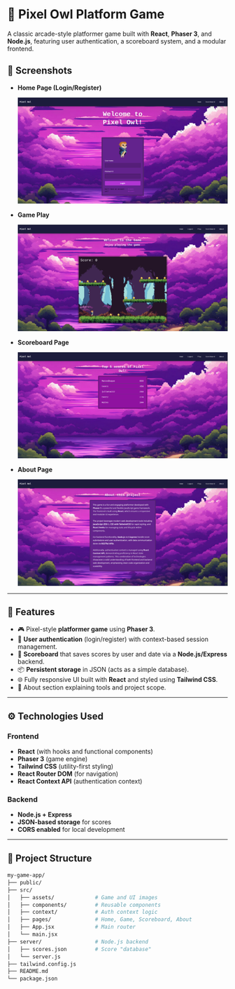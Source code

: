# 🦉 Pixel Owl Platform Game 

A classic arcade-style platformer game built with **React**, **Phaser 3**, and **Node.js**, featuring user authentication, a scoreboard system, and a modular frontend.

## 📸 Screenshots


- **Home Page (Login/Register)**
  
  ![Home Page](src/screenshots/login.png)

- **Game Play**

  ![Game](src/screenshots/play.png)

- **Scoreboard Page**

  ![Scoreboard](src/screenshots/scoreboard.png)

- **About Page**

  ![About](src/screenshots/about.png)

---

## 🚀 Features

- 🎮 Pixel-style **platformer game** using **Phaser 3**.
- 🔐 **User authentication** (login/register) with context-based session management.
- 🧾 **Scoreboard** that saves scores by user and date via a **Node.js/Express** backend.
- 📦 **Persistent storage** in JSON (acts as a simple database).
- 🌐 Fully responsive UI built with **React** and styled using **Tailwind CSS**.
- 📘 About section explaining tools and project scope.
  
---

## ⚙️ Technologies Used

### Frontend

- **React** (with hooks and functional components)
- **Phaser 3** (game engine)
- **Tailwind CSS** (utility-first styling)
- **React Router DOM** (for navigation)
- **React Context API** (authentication context)

### Backend

- **Node.js + Express**
- **JSON-based storage** for scores
- **CORS enabled** for local development

---

## 📁 Project Structure

```bash
my-game-app/
├── public/
├── src/
│   ├── assets/             # Game and UI images
│   ├── components/         # Reusable components
│   ├── context/            # Auth context logic
│   ├── pages/              # Home, Game, Scoreboard, About
│   ├── App.jsx             # Main router
│   └── main.jsx
├── server/                 # Node.js backend
│   ├── scores.json         # Score "database"
│   └── server.js
├── tailwind.config.js
├── README.md
└── package.json
